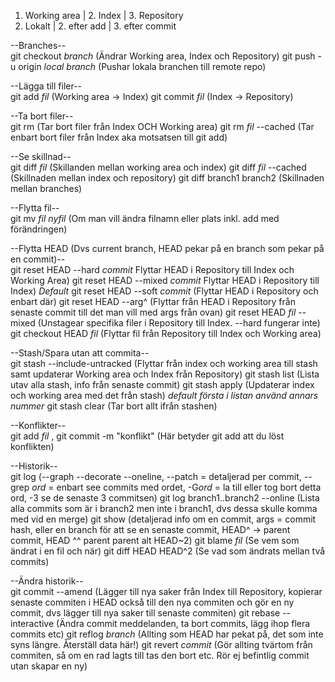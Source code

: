 1. Working area | 2. Index | 3. Repository  
1. Lokalt | 2. efter add | 3. efter commit

--Branches--  
git checkout *branch* (Ändrar Working area, Index och Repository)
git push -u origin *local branch* (Pushar lokala branchen till remote repo)

--Lägga till filer--  
git add *fil* (Working area -> Index)
git commit *fil* (Index -> Repository)


--Ta bort filer--  
git rm (Tar bort filer från Index OCH Working area)
git rm *fil* --cached (Tar enbart bort filer från Index aka motsatsen till git add)


--Se skillnad--  
git diff *fil* (Skillanden mellan working area och index)
git diff *fil* --cached (Skillnaden mellan index och repository)
git diff branch1 branch2 (Skillnaden mellan branches)


--Flytta fil--  
git mv *fil* *nyfil* (Om man vill ändra filnamn eller plats inkl. add med förändringen)


--Flytta HEAD (Dvs current branch, HEAD pekar på en branch som pekar på en commit)--  
git reset HEAD --hard *commit* Flyttar HEAD i Repository till Index och Working Area)
git reset HEAD --mixed *commit* Flyttar HEAD i Repository till Index) *Default*
git reset HEAD --soft *commit* (Flyttar HEAD i Repository och enbart där)
git reset HEAD --arg^ (Flyttar från HEAD i Repository från senaste commit till det man vill med args från ovan)
git reset HEAD *fil* --mixed (Unstagear specifika filer i Repository till Index. --hard fungerar inte)
git checkout HEAD *fil* (Flyttar fil från Repository till Index och Working area)


--Stash/Spara utan att commita--  
git stash --include-untracked (Flyttar från index och working area till stash samt updaterar Working area och Index från Repository)
git stash list (Lista utav alla stash, info från senaste commit)
git stash apply (Updaterar index och working area med det från stash) *default första i listan använd annars nummer*
git stash clear (Tar bort allt ifrån stashen)


--Konflikter--  
git add *fil* , git commit -m "konflikt" (Här betyder git add att du löst konflikten)


--Historik--  
git log (--graph --decorate --oneline, --patch = detaljerad per commit, --grep *ord* = enbart see commits med ordet, -G*ord* = la till eller tog bort detta ord, -3 se de senaste 3 commitsen)
git log branch1..branch2 --online (Lista alla commits som är i branch2 men inte i branch1, dvs dessa skulle komma med vid en merge)
git show (detaljerad info om en commit, args = commit hash, eller en branch för att se en senaste commit, HEAD^ -> parent commit, HEAD ^^ parent parent alt HEAD~2)
git blame *fil* (Se vem som ändrat i en fil och när)
git diff HEAD HEAD^2 (Se vad som ändrats mellan två commits)


--Ändra historik--  
git commit --amend (Lägger till nya saker från Index till Repository, kopierar senaste commiten i HEAD också till den nya commiten och gör en ny commit, dvs lägger till nya saker till senaste commiten)
git rebase --interactive (Ändra commit meddelanden, ta bort commits, lägg ihop flera commits etc)
git reflog *branch* (Allting som HEAD har pekat på, det som inte syns längre. Återställ data här!)
git revert *commit* (Gör allting tvärtom från commiten, så om en rad lagts till tas den bort etc. Rör ej befintlig commit utan skapar en ny)